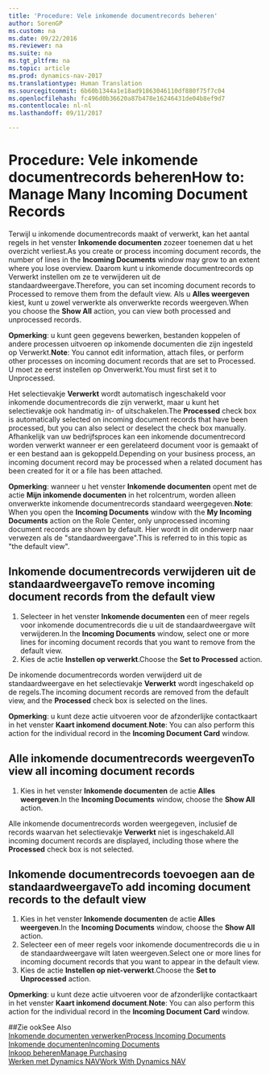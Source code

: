 ```yaml
---
title: 'Procedure: Vele inkomende documentrecords beheren'
author: SorenGP
ms.custom: na
ms.date: 09/22/2016
ms.reviewer: na
ms.suite: na
ms.tgt_pltfrm: na
ms.topic: article
ms.prod: dynamics-nav-2017
ms.translationtype: Human Translation
ms.sourcegitcommit: 6b60b1344a1e18ad91863046110df880f75f7c04
ms.openlocfilehash: fc496d0b36620a87b478e16246431de04b8ef9d7
ms.contentlocale: nl-nl
ms.lasthandoff: 09/11/2017

---
```


# <a name="how-to-manage-many-incoming-document-records"></a><span data-ttu-id="8e190-102">Procedure: Vele inkomende documentrecords beheren</span><span class="sxs-lookup"><span data-stu-id="8e190-102">How to: Manage Many Incoming Document Records</span></span>
<span data-ttu-id="8e190-103">Terwijl u inkomende documentrecords maakt of verwerkt, kan het aantal regels in het venster **Inkomende documenten** zozeer toenemen dat u het overzicht verliest.</span><span class="sxs-lookup"><span data-stu-id="8e190-103">As you create or process incoming document records, the number of lines in the **Incoming Documents** window may grow to an extent where you lose overview.</span></span> <span data-ttu-id="8e190-104">Daarom kunt u inkomende documentrecords op Verwerkt instellen om ze te verwijderen uit de standaardweergave.</span><span class="sxs-lookup"><span data-stu-id="8e190-104">Therefore, you can set incoming document records to Processed to remove them from the default view.</span></span> <span data-ttu-id="8e190-105">Als u **Alles weergeven** kiest, kunt u zowel verwerkte als onverwerkte records weergeven.</span><span class="sxs-lookup"><span data-stu-id="8e190-105">When you choose the **Show All** action, you can view both processed and unprocessed records.</span></span>

<span data-ttu-id="8e190-106">**Opmerking**: u kunt geen gegevens bewerken, bestanden koppelen of andere processen uitvoeren op inkomende documenten die zijn ingesteld op Verwerkt.</span><span class="sxs-lookup"><span data-stu-id="8e190-106">**Note**: You cannot edit information, attach files, or perform other processes on incoming document records that are set to Processed.</span></span> <span data-ttu-id="8e190-107">U moet ze eerst instellen op Onverwerkt.</span><span class="sxs-lookup"><span data-stu-id="8e190-107">You must first set it to Unprocessed.</span></span>

<span data-ttu-id="8e190-108">Het selectievakje **Verwerkt** wordt automatisch ingeschakeld voor inkomende documentrecords die zijn verwerkt, maar u kunt het selectievakje ook handmatig in- of uitschakelen.</span><span class="sxs-lookup"><span data-stu-id="8e190-108">The **Processed** check box is automatically selected on incoming document records that have been processed, but you can also select or deselect the check box manually.</span></span> <span data-ttu-id="8e190-109">Afhankelijk van uw bedrijfsproces kan een inkomende documentrecord worden verwerkt wanneer er een gerelateerd document voor is gemaakt of er een bestand aan is gekoppeld.</span><span class="sxs-lookup"><span data-stu-id="8e190-109">Depending on your business process, an incoming document record may be processed when a related document has been created for it or a file has been attached.</span></span>

<span data-ttu-id="8e190-110">**Opmerking**: wanneer u het venster **Inkomende documenten** opent met de actie **Mijn inkomende documenten** in het rolcentrum, worden alleen onverwerkte inkomende documentrecords standaard weergegeven.</span><span class="sxs-lookup"><span data-stu-id="8e190-110">**Note**: When you open the **Incoming Documents** window with the **My Incoming Documents** action on the Role Center, only unprocessed incoming document records are shown by default.</span></span> <span data-ttu-id="8e190-111">Hier wordt in dit onderwerp naar verwezen als de "standaardweergave".</span><span class="sxs-lookup"><span data-stu-id="8e190-111">This is referred to in this topic as "the default view".</span></span>

## <a name="to-remove-incoming-document-records-from-the-default-view"></a><span data-ttu-id="8e190-112">Inkomende documentrecords verwijderen uit de standaardweergave</span><span class="sxs-lookup"><span data-stu-id="8e190-112">To remove incoming document records from the default view</span></span>
1. <span data-ttu-id="8e190-113">Selecteer in het venster **Inkomende documenten** een of meer regels voor inkomende documentrecords die u uit de standaardweergave wilt verwijderen.</span><span class="sxs-lookup"><span data-stu-id="8e190-113">In the **Incoming Documents** window, select one or more lines for incoming document records that you want to remove from the default view.</span></span>
2. <span data-ttu-id="8e190-114">Kies de actie **Instellen op verwerkt**.</span><span class="sxs-lookup"><span data-stu-id="8e190-114">Choose the **Set to Processed** action.</span></span>

<span data-ttu-id="8e190-115">De inkomende documentrecords worden verwijderd uit de standaardweergave en het selectievakje **Verwerkt** wordt ingeschakeld op de regels.</span><span class="sxs-lookup"><span data-stu-id="8e190-115">The incoming document records are removed from the default view, and the **Processed** check box is selected on the lines.</span></span>

<span data-ttu-id="8e190-116">**Opmerking**: u kunt deze actie uitvoeren voor de afzonderlijke contactkaart in het venster **Kaart inkomend document**.</span><span class="sxs-lookup"><span data-stu-id="8e190-116">**Note**: You can also perform this action for the individual record in the **Incoming Document Card** window.</span></span> 

## <a name="to-view-all-incoming-document-records"></a><span data-ttu-id="8e190-117">Alle inkomende documentrecords weergeven</span><span class="sxs-lookup"><span data-stu-id="8e190-117">To view all incoming document records</span></span>
1. <span data-ttu-id="8e190-118">Kies in het venster **Inkomende documenten** de actie **Alles weergeven**.</span><span class="sxs-lookup"><span data-stu-id="8e190-118">In the **Incoming Documents** window, choose the **Show All** action.</span></span>

<span data-ttu-id="8e190-119">Alle inkomende documentrecords worden weergegeven, inclusief de records waarvan het selectievakje **Verwerkt** niet is ingeschakeld.</span><span class="sxs-lookup"><span data-stu-id="8e190-119">All incoming document records are displayed, including those where the **Processed** check box is not selected.</span></span>

## <a name="to-add-incoming-document-records-to-the-default-view"></a><span data-ttu-id="8e190-120">Inkomende documentrecords toevoegen aan de standaardweergave</span><span class="sxs-lookup"><span data-stu-id="8e190-120">To add incoming document records to the default view</span></span>
1. <span data-ttu-id="8e190-121">Kies in het venster **Inkomende documenten** de actie **Alles weergeven**.</span><span class="sxs-lookup"><span data-stu-id="8e190-121">In the **Incoming Documents** window, choose the **Show All** action.</span></span>
2. <span data-ttu-id="8e190-122">Selecteer een of meer regels voor inkomende documentrecords die u in de standaardweergave wilt laten weergeven.</span><span class="sxs-lookup"><span data-stu-id="8e190-122">Select one or more lines for incoming document records that you want to appear in the default view.</span></span>
3. <span data-ttu-id="8e190-123">Kies de actie **Instellen op niet-verwerkt**.</span><span class="sxs-lookup"><span data-stu-id="8e190-123">Choose the **Set to Unprocessed** action.</span></span>  

<span data-ttu-id="8e190-124">**Opmerking**: u kunt deze actie uitvoeren voor de afzonderlijke contactkaart in het venster **Kaart inkomend document**.</span><span class="sxs-lookup"><span data-stu-id="8e190-124">**Note**: You can also perform this action for the individual record in the **Incoming Document Card** window.</span></span>
     
##<a name="see-also"></a><span data-ttu-id="8e190-125">Zie ook</span><span class="sxs-lookup"><span data-stu-id="8e190-125">See Also</span></span>  
[<span data-ttu-id="8e190-126">Inkomende documenten verwerken</span><span class="sxs-lookup"><span data-stu-id="8e190-126">Process Incoming Documents</span></span>](across-process-income-documents.md)  
[<span data-ttu-id="8e190-127">Inkomende documenten</span><span class="sxs-lookup"><span data-stu-id="8e190-127">Incoming Documents</span></span>](across-income-documents.md)  
[<span data-ttu-id="8e190-128">Inkoop beheren</span><span class="sxs-lookup"><span data-stu-id="8e190-128">Manage Purchasing</span></span>](purchasing-manage-purchasing.md)  
[<span data-ttu-id="8e190-129">Werken met Dynamics NAV</span><span class="sxs-lookup"><span data-stu-id="8e190-129">Work With Dynamics NAV</span></span>](ui-work-product.md)

